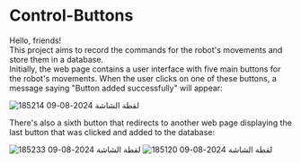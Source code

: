 # Control-Buttons
Hello, friends!  
This project aims to record the commands for the robot's movements and store them in a database.  
Initially, the web page contains a user interface with five main buttons for the robot's movements. When the user clicks on one of these buttons, a message saying "Button added successfully" will appear:

![لقطة الشاشة 2024-08-09 185214](https://github.com/user-attachments/assets/53d9178c-e367-4428-ad34-e0671b1f8c37)





There's also a sixth button that redirects to another web page displaying the last button that was clicked and added to the database:


![لقطة الشاشة 2024-08-09 185233](https://github.com/user-attachments/assets/86bbbc59-4f5a-45e6-a5fe-36b24b57aaf2)
![لقطة الشاشة 2024-08-09 185120](https://github.com/user-attachments/assets/4da5fbcc-0e29-41da-92a6-9c13ea183316)


